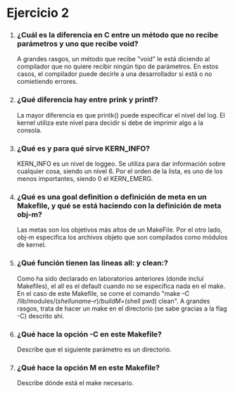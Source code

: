 # Ejercicio 2

1. ### ¿Cuál es la diferencia en C entre un método que no recibe parámetros y uno que recibe void?
   A grandes rasgos, un método que recibe "void" le está diciendo al compilador que no quiere recibir ningún tipo de parámetros. En estos casos, el compilador puede decirle a una desarrollador si está o no comietiendo errores.
2. ### ¿Qué diferencia hay entre prink y printf?
   La mayor diferencia es que printk() puede especificar el nivel del log. El kernel utiliza este nivel para decidir si debe de imprimir algo a la consola.
3. ### ¿Qué es y para qué sirve KERN_INFO?
   KERN_INFO es un nivel de loggeo. Se utiliza para dar información sobre cualquier cosa, siendo un nivel 6. Por el orden de la lista, es uno de los menos importantes, siendo 0 el KERN_EMERG.
4. ### ¿Qué es una goal definition o definición de meta en un Makefile, y qué se está haciendo con la definición de meta obj-m?
   Las metas son los objetivos más altos de un MakeFile. Por el otro lado, obj-m especifica los archivos objeto que son compilados como módulos de kernel.
5. ### ¿Qué función tienen las lineas all: y clean:?
   Como ha sido declarado en laboratorios anteriores (donde incluí Makefiles), el all es el default cuando no se especifica nada en el make. En el caso de este Makefile, se corre el comando "make –C /lib/modules/$(shell uname –r)/build M=$(shell pwd) clean". A grandes rasgos, trata de hacer un make en el directorio (se sabe gracias a la flag -C) descrito ahí.
6. ### ¿Qué hace la opción -C en este Makefile?
   Describe que el siguiente parámetro es un directorio.
7. ### ¿Qué hace la opción M en este Makefile?
   Describe dónde está el make necesario.
